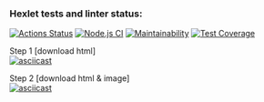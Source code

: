### Hexlet tests and linter status:
[![Actions Status](https://github.com/fumufu86/backend-project-lvl3/workflows/hexlet-check/badge.svg)](https://github.com/fumufu86/backend-project-lvl3/actions)
[![Node.js CI](https://github.com/fumufu86/backend-project-lvl3/actions/workflows/node.js.yml/badge.svg)](https://github.com/fumufu86/backend-project-lvl3/actions/workflows/node.js.yml)
[![Maintainability](https://api.codeclimate.com/v1/badges/d3303c65215160e3dad2/maintainability)](https://codeclimate.com/github/fumufu86/backend-project-lvl3/maintainability)
[![Test Coverage](https://api.codeclimate.com/v1/badges/d3303c65215160e3dad2/test_coverage)](https://codeclimate.com/github/fumufu86/backend-project-lvl3/test_coverage)


Step 1 [download html]    
[![asciicast](https://asciinema.org/a/rHIyQLkbrtzCErLSKbrTmC6M2.svg)](https://asciinema.org/a/rHIyQLkbrtzCErLSKbrTmC6M2)

Step 2 [download html & image]  
[![asciicast](https://asciinema.org/a/KYaPyI3M0W3OU3dKOCsTbIhIQ.svg)](https://asciinema.org/a/KYaPyI3M0W3OU3dKOCsTbIhIQ)